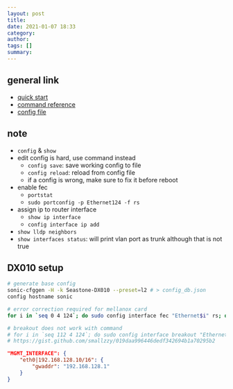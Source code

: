 ```yaml
---
layout: post
title:
date: 2021-01-07 18:33
category:
author:
tags: []
summary:
---
```


## general link

- [quick start](https://github.com/Azure/SONiC/blob/master/doc/SONiC-User-Manual.md)
- [command reference](https://github.com/Azure/sonic-utilities/blob/master/doc/Command-Reference.md)
- [config file](https://github.com/Azure/sonic-swss/blob/master/doc/Configuration.md)

## note

- `config` & `show`
- edit config is hard, use command instead
  - `config save`: save working config to file
  - `config reload`: reload from config file
  - if a config is wrong, make sure to fix it before reboot
- enable fec
  - `portstat`
  - `sudo portconfig -p Ethernet124 -f rs`
- assign ip to router interface
  - `show ip interface`
  - `config interface ip add`
- `show lldp neighbors`
- `show interfaces status`: will print vlan port as trunk although that is not true

## DX010 setup

```bash
# generate base config
sonic-cfggen -H -k Seastone-DX010 --preset=l2 # > config_db.json
config hostname sonic

# error correction required for mellanox card
for i in `seq 0 4 124`; do sudo config interface fec "Ethernet$i" rs; done

# breakout does not work with command
# for i in `seq 112 4 124`; do sudo config interface breakout "Ethernet$i" -u; done
# https://gist.github.com/smallzzy/019daa996446dedf342694b1a70295b2
```

```json
"MGMT_INTERFACE": {
    "eth0|192.168.128.10/16": {
        "gwaddr": "192.168.128.1"
    }
}
```
